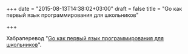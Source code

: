 +++
date = "2015-08-13T14:38:02+03:00"
draft = false
title = "Go как первый язык программирования для школьников"

+++

<p>Хабраперевод &quot;<a href="http://habrahabr.ru/post/264643/">Go как первый язык программирования для школьников</a>&quot;.</p>

